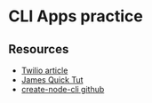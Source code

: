 # CLI Apps practice

## Resources

- [Twilio article](https://www.twilio.com/blog/how-to-build-a-cli-with-node-js)
- [James Quick Tut](https://youtu.be/dfTpFFZwazI)
- [create-node-cli github](https://github.com/ahmadawais/create-node-cli)

